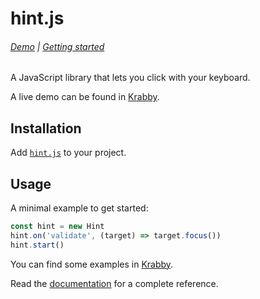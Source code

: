 # hint.js

###### [Demo][Krabby] | [Getting started](docs/tutorial.md)

A JavaScript library that lets you click with your keyboard.

A live demo can be found in [Krabby].

[Krabby]: https://krabby.netlify.app

## Installation

Add [`hint.js`](src/hint.js) to your project.

## Usage

A minimal example to get started:

``` javascript
const hint = new Hint
hint.on('validate', (target) => target.focus())
hint.start()
```

You can find some examples in [Krabby].

Read the [documentation](docs) for a complete reference.
